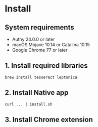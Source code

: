 # Install

## System requirements

- Authy 24.0.0 or later
- macOS Mojave 10.14 or Catalina 10.15
- Google Chrome 77 or later

## 1. Install required libraries

```
brew install tesseract leptonica
```

## 2. Install Native app

```
curl ... | install.sh
```

## 3. Install Chrome extension
